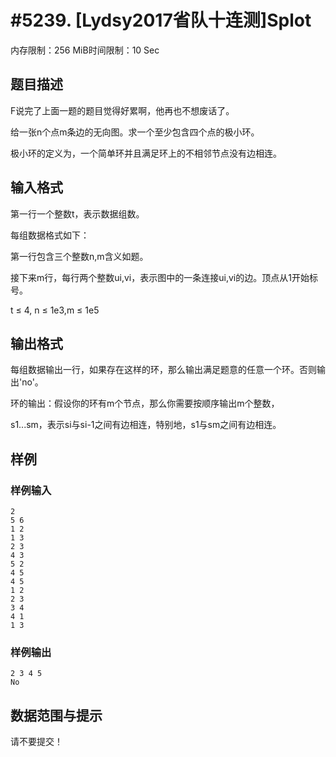 # #5239. [Lydsy2017省队十连测]Splot 

内存限制：256 MiB时间限制：10 Sec

## 题目描述

F说完了上面一题的题目觉得好累啊，他再也不想废话了。

给一张n个点m条边的无向图。求一个至少包含四个点的极小环。

极小环的定义为，一个简单环并且满足环上的不相邻节点没有边相连。

## 输入格式

第一行一个整数t，表示数据组数。

每组数据格式如下：

第一行包含三个整数n,m含义如题。

接下来m行，每行两个整数ui,vi，表示图中的一条连接ui,vi的边。顶点从1开始标号。

t &le; 4, n &le; 1e3,m &le; 1e5

## 输出格式

每组数据输出一行，如果存在这样的环，那么输出满足题意的任意一个环。否则输出'no'。

环的输出：假设你的环有m个节点，那么你需要按顺序输出m个整数，

s1...sm，表示si与si-1之间有边相连，特别地，s1与sm之间有边相连。

## 样例

### 样例输入

    
    2
    5 6
    1 2
    1 3
    2 3
    4 3
    5 2
    4 5
    4 5
    1 2
    2 3
    3 4
    4 1
    1 3
    

### 样例输出

    
    2 3 4 5
    No
    

## 数据范围与提示

 请不要提交！
